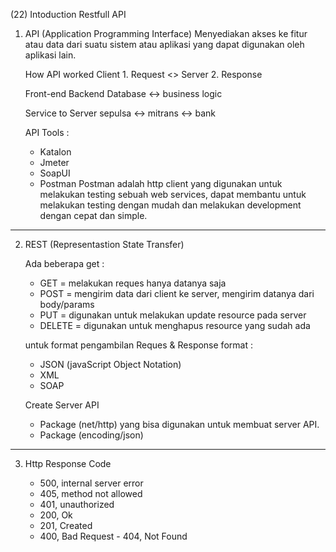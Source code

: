 (22) Intoduction Restfull API

1. API (Application Programming Interface)
   Menyediakan akses ke fitur atau data dari suatu sistem atau aplikasi yang dapat digunakan oleh aplikasi lain.

   How API worked
   Client 1. Request <> Server 2. Response

   Front-end Backend
   Database <-> business logic

   Service to Server
   sepulsa <-> mitrans <-> bank

   API Tools :

   - Katalon
   - Jmeter
   - SoapUI
   - Postman
     Postman adalah http client yang digunakan untuk melakukan testing sebuah web services, dapat membantu untuk melakukan testing dengan mudah dan melakukan development dengan cepat dan simple.

---

2. REST (Representastion State Transfer)

   Ada beberapa get :

   - GET = melakukan reques hanya datanya saja
   - POST = mengirim data dari client ke server, mengirim datanya dari body/params
   - PUT = digunakan untuk melakukan update resource pada server
   - DELETE = digunakan untuk menghapus resource yang sudah ada

   untuk format pengambilan Reques & Response format :

   - JSON (javaScript Object Notation)
   - XML
   - SOAP

   Create Server API

   - Package (net/http) yang bisa digunakan untuk membuat server API.
   - Package (encoding/json)

---

3. Http Response Code

   - 500, internal server error
   - 405, method not allowed
   - 401, unauthorized
   - 200, Ok
   - 201, Created
   - 400, Bad Request
     - 404, Not Found

